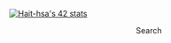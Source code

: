 

<a href=""><img src="https://badge.mediaplus.ma/greenbinary/Hait-hsa" alt="Hait-hsa's 42 stats" /></a><p style="text-align:center">Search</a>
